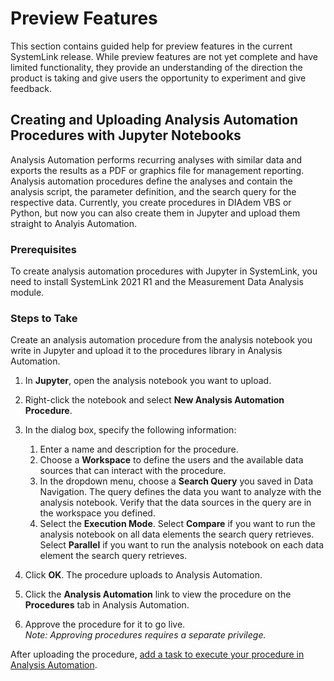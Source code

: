 # Preview Features

This section contains guided help for preview features in the current SystemLink release. While preview features are not yet complete and have limited functionality, they provide an understanding of the direction the product is taking and give users the opportunity to experiment and give feedback.

## Creating and Uploading Analysis Automation Procedures with Jupyter Notebooks

Analysis Automation performs recurring analyses with similar data and exports the results as a PDF or graphics file for management reporting. Analysis automation procedures define the analyses and contain the analysis script, the parameter definition, and the search query for the respective data. Currently, you create procedures in DIAdem VBS or Python, but now you can also create them in Jupyter and upload them straight to Analyis Automation.  

### Prerequisites

To create analysis automation procedures with Jupyter in SystemLink, you need to install SystemLink 2021 R1 and the Measurement Data Analysis module.

### Steps to Take

Create an analysis automation procedure from the analysis notebook you write in Jupyter and upload it to the procedures library in Analysis Automation.

1. In __Jupyter__, open the analysis notebook you want to upload.

2. Right-click the notebook and select __New Analysis Automation Procedure__.

3. In the dialog box, specify the following information:
    1. Enter a name and description for the procedure.
    2. Choose a __Workspace__ to define the users and the available data sources that can interact with the procedure.
    3. In the dropdown menu, choose a __Search Query__ you saved in Data Navigation.
      The query defines the data you want to analyze with the analysis notebook. Verify that the data sources in the query are in the workspace you defined.
    4. Select the __Execution Mode__.
      Select __Compare__ if you want to run the analysis notebook on all data elements the search query retrieves.
      Select __Parallel__ if you want to run the analysis notebook on each data element the search query retrieves.
4. Click __OK__.
    The procedure uploads to Analysis Automation.
5. Click the __Analysis Automation__ link to view the procedure on the __Procedures__ tab in Analysis Automation.
6. Approve the procedure for it to go live.  
*Note: Approving procedures requires a separate privilege.*

After uploading the procedure, [add a task to execute your procedure in Analysis Automation](https://www.ni.com/documentation/en/systemlink/2021r1/analysis/adding-editing-tasks-for-analysis-automation-procedures/).
